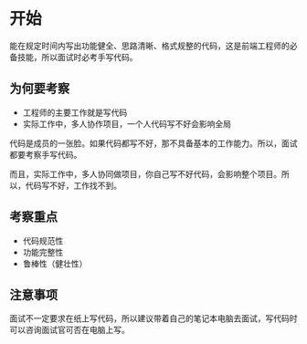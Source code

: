 # 开始

能在规定时间内写出功能健全、思路清晰、格式规整的代码，这是前端工程师的必备技能，所以面试时必考手写代码。

## 为何要考察

- 工程师的主要工作就是写代码
- 实际工作中，多人协作项目，一个人代码写不好会影响全局

代码是成员的一张脸。如果代码都写不好，那不具备基本的工作能力。所以，面试都要考察手写代码。

而且，实际工作中，多人协同做项目，你自己写不好代码，会影响整个项目。所以，代码写不好，工作找不到。

## 考察重点

- 代码规范性
- 功能完整性
- 鲁棒性（健壮性）

## 注意事项

面试不一定要求在纸上写代码，所以建议带着自己的笔记本电脑去面试，写代码时可以咨询面试官可否在电脑上写。
